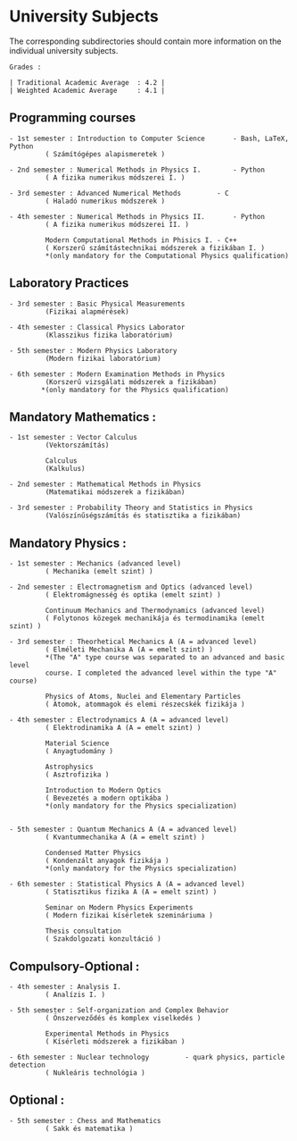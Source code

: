 # University Subjects

The corresponding subdirectories should contain more information on the individual university subjects.


 ~~~~~~~~~~~~~~|  |~~~~~~~~~~~~~
Grades :

| Traditional Academic Average 	: 4.2 |
| Weighted Academic Average 	: 4.1 |
 ~~~~~~~~~~~~~~~~~~~~~~~~~~~~~~~~~~~~~




## Programming courses

	- 1st semester : Introduction to Computer Science		- Bash, LaTeX, Python
 		 	 ( Számítógépes alapismeretek )
     
	- 2nd semester : Numerical Methods in Physics I. 		- Python
			 ( A fizika numerikus módszerei I. )
    
	- 3rd semester : Advanced Numerical Methods			- C
			 ( Haladó numerikus módszerek )
    
	- 4th semester : Numerical Methods in Physics II. 		- Python
 			 ( A fizika numerikus módszerei II. )
     			 
			 Modern Computational Methods in Phisics I.	- C++
			 ( Korszerű számítástechnikai módszerek a fizikában I. )	
			 *(only mandatory for the Computational Physics qualification)



## Laboratory Practices

	- 3rd semester : Basic Physical Measurements
 			 (Fizikai alapmérések)

	- 4th semester : Classical Physics Laborator
 			 (Klasszikus fizika laboratórium)

	- 5th semester : Modern Physics Laboratory
 			 (Modern fizikai laboratórium)

	- 6th semester : Modern Examination Methods in Physics
 			 (Korszerű vizsgálati módszerek a fizikában)
			*(only mandatory for the Physics qualification)




## Mandatory Mathematics :

	- 1st semester : Vector Calculus
 			 (Vektorszámítás)
     
			 Calculus
 			 (Kalkulus)

	- 2nd semester : Mathematical Methods in Physics
 			 (Matematikai módszerek a fizikában)

	- 3rd semester : Probability Theory and Statistics in Physics
 			 (Valószínűségszámítás és statisztika a fizikában)



## Mandatory Physics :
	
	- 1st semester : Mechanics (advanced level)
 			 ( Mechanika (emelt szint) )
	
	- 2nd semester : Electromagnetism and Optics (advanced level)
 			 ( Elektromágnesség és optika (emelt szint) )
     			 
			 Continuum Mechanics and Thermodynamics (advanced level)
 			 ( Folytonos közegek mechanikája és termodinamika (emelt szint) )
	
	- 3rd semester : Theorhetical Mechanics A (A = advanced level)
			 ( Elméleti Mechanika A (A = emelt szint) )
			 *(The "A" type course was separated to an advanced and basic level
	 		 course. I completed the advanced level within the type "A" course)
     
			 Physics of Atoms, Nuclei and Elementary Particles
 			 ( Atomok, atommagok és elemi részecskék fizikája )
	
	- 4th semester : Electrodynamics A (A = advanced level)
 			 ( Elektrodinamika A (A = emelt szint) )
			
			 Material Science
			 ( Anyagtudomány )
 			
			 Astrophysics
			 ( Asztrofizika )
			 
			 Introduction to Modern Optics
			 ( Bevezetés a modern optikába )
			 *(only mandatory for the Physics specialization)
		

	- 5th semester : Quantum Mechanics A (A = advanced level)
 			 ( Kvantummechanika A (A = emelt szint) )
			 
			 Condensed Matter Physics
			 ( Kondenzált anyagok fizikája )
			 *(only mandatory for the Physics specialization)	
	
	- 6th semester : Statistical Physics A (A = advanced level)
			 ( Statisztikus fizika A (A = emelt szint) )

			 Seminar on Modern Physics Experiments
			 ( Modern fizikai kísérletek szemináriuma )
			 
			 Thesis consultation
			 ( Szakdolgozati konzultáció )




## Compulsory-Optional :
	- 4th semester : Analysis I.
 			 ( Analízis I. )
 
	- 5th semester : Self-organization and Complex Behavior
 			 ( Önszerveződés és komplex viselkedés )
			
			 Experimental Methods in Physics
			 ( Kísérleti módszerek a fizikában )

 	- 6th semester : Nuclear technology 		- quark physics, particle detection
  			 ( Nukleáris technológia )

## Optional :
	- 5th semester : Chess and Mathematics
 			 ( Sakk és matematika )






